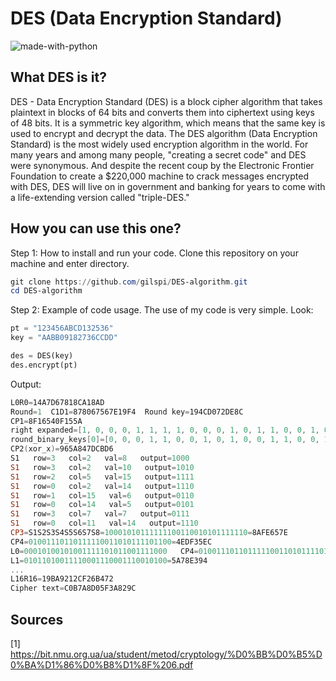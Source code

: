 # DES (Data Encryption Standard)
![made-with-python](https://img.shields.io/badge/Made%20with-Python%203-1f425f.svg)
## What DES is it?
DES - Data Encryption Standard (DES) is a block cipher algorithm that takes plaintext in blocks of 64 bits and converts them into ciphertext using keys of 48 bits.
It is a symmetric key algorithm, which means that the same key is used to encrypt and decrypt the data.
The DES algorithm (Data Encryption Standard) is the most widely used encryption algorithm in the world.
For many years and among many people, "creating a secret code" and DES were synonymous.
And despite the recent coup by the Electronic Frontier Foundation to create a $220,000 machine to crack messages encrypted with DES, DES will live on in government and banking for years to come with a life-extending version called "triple-DES."

## How you can use this one?

Step 1: How to install and run your code.
Clone this repository on your machine and enter directory. 
```powershell
git clone https://github.com/gilspi/DES-algorithm.git
cd DES-algorithm
```

Step 2: Example of code usage.
The use of my code is very simple. Look:

```python
pt = "123456ABCD132536"
key = "AABB09182736CCDD"

des = DES(key)
des.encrypt(pt)
```

Output:
```powershell
L0R0=14A7D67818CA18AD
Round=1  C1D1=878067567E19F4  Round key=194CD072DE8C
CP1=8F16540F155A
right expanded=[1, 0, 0, 0, 1, 1, 1, 1, 0, 0, 0, 1, 0, 1, 1, 0, 0, 1, 0, 1, 0, 1, 0, 0, 0, 0, 0, 0, 1, 1, 1, 1, 0, 0, 0, 1, 0, 1, 0, 1, 0, 1, 0, 1, 1, 0, 1, 0]
round_binary_keys[0]=[0, 0, 0, 1, 1, 0, 0, 1, 0, 1, 0, 0, 1, 1, 0, 0, 1, 1, 0, 1, 0, 0, 0, 0, 0, 1, 1, 1, 0, 0, 1, 0, 1, 1, 0, 1, 1, 1, 1, 0, 1, 0, 0, 0, 1, 1, 0, 0]
CP2(xor_x)=965A847DCBD6
S1   row=3   col=2   val=8   output=1000
S1   row=3   col=2   val=10   output=1010
S1   row=2   col=5   val=15   output=1111
S1   row=0   col=2   val=14   output=1110
S1   row=1   col=15   val=6   output=0110
S1   row=0   col=14   val=5   output=0101
S1   row=3   col=7   val=7   output=0111
S1   row=0   col=11   val=14   output=1110
CP3=S1S2S3S4S5S6S7S8=10001010111111100110010101111110=8AFE657E
CP4=01001110110111110011010111101100=4EDF35EC
L0=00010100101001111101011001111000   CP4=01001110110111110011010111101100   result=00011000110010100001100010101101=18CA18AD
L1=01011010011110001110001110010100=5A78E394
...
L16R16=19BA9212CF26B472
Cipher text=C0B7A8D05F3A829C
```

## Sources
[1] https://bit.nmu.org.ua/ua/student/metod/cryptology/%D0%BB%D0%B5%D0%BA%D1%86%D0%B8%D1%8F%206.pdf



